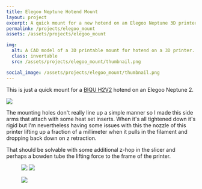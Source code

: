 ```yaml
---
title: Elegoo Neptune Hotend Mount
layout: project
excerpt: A quick mount for a new hotend on an Elegoo Neptune 3D printer.
permalink: /projects/elegoo_mount
assets: /assets/projects/elegoo_mount

img:
  alt: A CAD model of a 3D printable mount for hotend on a 3D printer.
  class: invertable
  src: /assets/projects/elegoo_mount/thumbnail.png

social_image: /assets/projects/elegoo_mount/thumbnail.png
---
```


This is just a quick mount for a [BIQU H2V2](https://biqu.equipment/products/biqu-h2-v2-0-extruder) hotend on an Elegoo Neptune 2.

<outline-model-viewer model = "{{page.assets}}/model.glb" camera='{"type":"perspective","fov":30,"near":10,"far":10000,"position":[364.9,307.2,459.7],"rotation":[-0.5891,0.5833,0.3527],"zoom":250,"target":[0,0,0]}'>
    <img class="outline-model-poster" src = "{{page.assets}}/thumbnail.png">
</outline-model-viewer>

The mounting holes don't really line up a simple manner so I made this side arms that attach with some heat set inserts. When it's all tightened down it's rigid but I'm nevertheless having some issues with this the nozzle of this printer lifting up a fraction of a millimeter when it pulls in the filament and dropping back down on z retraction.

That should be solvable with some additional z-hop in the slicer and perhaps a bowden tube the lifting force to the frame of the printer.

<figure class="two-wide">
    <img src="{{ page.assets }}/hotend_side.png">
    <img src="{{ page.assets }}/hotend_front.png">
</figure>

<figure>
    <img src="{{ page.assets }}/side_shot.jpg">
</figure>
